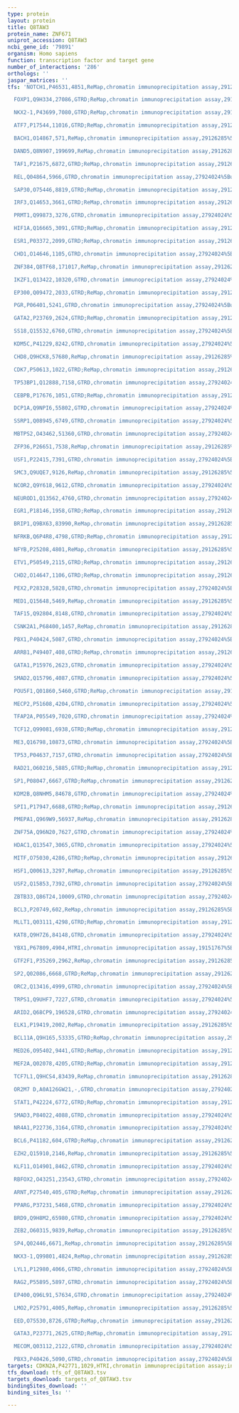 ```yaml
---
type: protein
layout: protein
title: Q8TAW3
protein_name: ZNF671
uniprot_accession: Q8TAW3
ncbi_gene_id: '79891'
organism: Homo sapiens
function: transcription factor and target gene
number_of_interactions: '286'
orthologs: ''
jaspar_matrices: ''
tfs: 'NOTCH1,P46531,4851,ReMap,chromatin immunoprecipitation assay,29126285%5Buid%5D,No

  FOXP1,Q9H334,27086,GTRD;ReMap,chromatin immunoprecipitation assay,29126285%5Buid%5D+OR+27924024%5Buid%5D,No

  NKX2-1,P43699,7080,GTRD;ReMap,chromatin immunoprecipitation assay,29126285%5Buid%5D+OR+27924024%5Buid%5D,No

  ATF7,P17544,11016,GTRD;ReMap,chromatin immunoprecipitation assay,29126285%5Buid%5D+OR+27924024%5Buid%5D,No

  BACH1,O14867,571,ReMap,chromatin immunoprecipitation assay,29126285%5Buid%5D,No

  DAND5,Q8N907,199699,ReMap,chromatin immunoprecipitation assay,29126285%5Buid%5D,No

  TAF1,P21675,6872,GTRD;ReMap,chromatin immunoprecipitation assay,29126285%5Buid%5D+OR+27924024%5Buid%5D,No

  REL,Q04864,5966,GTRD,chromatin immunoprecipitation assay,27924024%5Buid%5D,No

  SAP30,O75446,8819,GTRD;ReMap,chromatin immunoprecipitation assay,29126285%5Buid%5D+OR+27924024%5Buid%5D,No

  IRF3,Q14653,3661,GTRD;ReMap,chromatin immunoprecipitation assay,29126285%5Buid%5D+OR+27924024%5Buid%5D,No

  PRMT1,Q99873,3276,GTRD,chromatin immunoprecipitation assay,27924024%5Buid%5D,No

  HIF1A,Q16665,3091,GTRD;ReMap,chromatin immunoprecipitation assay,29126285%5Buid%5D+OR+27924024%5Buid%5D,No

  ESR1,P03372,2099,GTRD;ReMap,chromatin immunoprecipitation assay,29126285%5Buid%5D+OR+27924024%5Buid%5D,No

  CHD1,O14646,1105,GTRD,chromatin immunoprecipitation assay,27924024%5Buid%5D,No

  ZNF384,Q8TF68,171017,ReMap,chromatin immunoprecipitation assay,29126285%5Buid%5D,No

  IKZF1,Q13422,10320,GTRD,chromatin immunoprecipitation assay,27924024%5Buid%5D,No

  EP300,Q09472,2033,GTRD;ReMap,chromatin immunoprecipitation assay,29126285%5Buid%5D+OR+27924024%5Buid%5D,No

  PGR,P06401,5241,GTRD,chromatin immunoprecipitation assay,27924024%5Buid%5D,No

  GATA2,P23769,2624,GTRD;ReMap,chromatin immunoprecipitation assay,29126285%5Buid%5D+OR+27924024%5Buid%5D,No

  SS18,Q15532,6760,GTRD,chromatin immunoprecipitation assay,27924024%5Buid%5D,No

  KDM5C,P41229,8242,GTRD,chromatin immunoprecipitation assay,27924024%5Buid%5D,No

  CHD8,Q9HCK8,57680,ReMap,chromatin immunoprecipitation assay,29126285%5Buid%5D,No

  CDK7,P50613,1022,GTRD;ReMap,chromatin immunoprecipitation assay,29126285%5Buid%5D+OR+27924024%5Buid%5D,No

  TP53BP1,Q12888,7158,GTRD,chromatin immunoprecipitation assay,27924024%5Buid%5D,No

  CEBPB,P17676,1051,GTRD;ReMap,chromatin immunoprecipitation assay,29126285%5Buid%5D+OR+27924024%5Buid%5D,No

  DCP1A,Q9NPI6,55802,GTRD,chromatin immunoprecipitation assay,27924024%5Buid%5D,No

  SSRP1,Q08945,6749,GTRD,chromatin immunoprecipitation assay,27924024%5Buid%5D,No

  MBTPS2,O43462,51360,GTRD,chromatin immunoprecipitation assay,27924024%5Buid%5D,No

  ZFP36,P26651,7538,ReMap,chromatin immunoprecipitation assay,29126285%5Buid%5D,No

  USF1,P22415,7391,GTRD,chromatin immunoprecipitation assay,27924024%5Buid%5D,No

  SMC3,Q9UQE7,9126,ReMap,chromatin immunoprecipitation assay,29126285%5Buid%5D,No

  NCOR2,Q9Y618,9612,GTRD,chromatin immunoprecipitation assay,27924024%5Buid%5D,No

  NEUROD1,Q13562,4760,GTRD,chromatin immunoprecipitation assay,27924024%5Buid%5D,No

  EGR1,P18146,1958,GTRD;ReMap,chromatin immunoprecipitation assay,29126285%5Buid%5D+OR+27924024%5Buid%5D,No

  BRIP1,Q9BX63,83990,ReMap,chromatin immunoprecipitation assay,29126285%5Buid%5D,No

  NFRKB,Q6P4R8,4798,GTRD;ReMap,chromatin immunoprecipitation assay,29126285%5Buid%5D+OR+27924024%5Buid%5D,No

  NFYB,P25208,4801,ReMap,chromatin immunoprecipitation assay,29126285%5Buid%5D,No

  ETV1,P50549,2115,GTRD;ReMap,chromatin immunoprecipitation assay,29126285%5Buid%5D+OR+27924024%5Buid%5D,No

  CHD2,O14647,1106,GTRD;ReMap,chromatin immunoprecipitation assay,29126285%5Buid%5D+OR+27924024%5Buid%5D,No

  PEX2,P28328,5828,GTRD,chromatin immunoprecipitation assay,27924024%5Buid%5D,No

  MED1,Q15648,5469,ReMap,chromatin immunoprecipitation assay,29126285%5Buid%5D,No

  TAF15,Q92804,8148,GTRD,chromatin immunoprecipitation assay,27924024%5Buid%5D,No

  CSNK2A1,P68400,1457,ReMap,chromatin immunoprecipitation assay,29126285%5Buid%5D,No

  PBX1,P40424,5087,GTRD,chromatin immunoprecipitation assay,27924024%5Buid%5D,No

  ARRB1,P49407,408,GTRD;ReMap,chromatin immunoprecipitation assay,29126285%5Buid%5D+OR+27924024%5Buid%5D,No

  GATA1,P15976,2623,GTRD,chromatin immunoprecipitation assay,27924024%5Buid%5D,No

  SMAD2,Q15796,4087,GTRD,chromatin immunoprecipitation assay,27924024%5Buid%5D,No

  POU5F1,Q01860,5460,GTRD;ReMap,chromatin immunoprecipitation assay,29126285%5Buid%5D+OR+27924024%5Buid%5D,No

  MECP2,P51608,4204,GTRD,chromatin immunoprecipitation assay,27924024%5Buid%5D,No

  TFAP2A,P05549,7020,GTRD,chromatin immunoprecipitation assay,27924024%5Buid%5D,No

  TCF12,Q99081,6938,GTRD;ReMap,chromatin immunoprecipitation assay,29126285%5Buid%5D+OR+27924024%5Buid%5D,No

  ME3,Q16798,10873,GTRD,chromatin immunoprecipitation assay,27924024%5Buid%5D,No

  TP53,P04637,7157,GTRD,chromatin immunoprecipitation assay,27924024%5Buid%5D,No

  RAD21,O60216,5885,GTRD;ReMap,chromatin immunoprecipitation assay,29126285%5Buid%5D+OR+27924024%5Buid%5D,No

  SP1,P08047,6667,GTRD;ReMap,chromatin immunoprecipitation assay,29126285%5Buid%5D+OR+27924024%5Buid%5D,No

  KDM2B,Q8NHM5,84678,GTRD,chromatin immunoprecipitation assay,27924024%5Buid%5D,No

  SPI1,P17947,6688,GTRD;ReMap,chromatin immunoprecipitation assay,29126285%5Buid%5D+OR+27924024%5Buid%5D,No

  PMEPA1,Q969W9,56937,ReMap,chromatin immunoprecipitation assay,29126285%5Buid%5D,No

  ZNF75A,Q96N20,7627,GTRD,chromatin immunoprecipitation assay,27924024%5Buid%5D,No

  HDAC1,Q13547,3065,GTRD,chromatin immunoprecipitation assay,27924024%5Buid%5D,No

  MITF,O75030,4286,GTRD;ReMap,chromatin immunoprecipitation assay,29126285%5Buid%5D+OR+27924024%5Buid%5D,No

  HSF1,Q00613,3297,ReMap,chromatin immunoprecipitation assay,29126285%5Buid%5D,No

  USF2,Q15853,7392,GTRD,chromatin immunoprecipitation assay,27924024%5Buid%5D,No

  ZBTB33,Q86T24,10009,GTRD,chromatin immunoprecipitation assay,27924024%5Buid%5D,No

  BCL3,P20749,602,ReMap,chromatin immunoprecipitation assay,29126285%5Buid%5D,No

  MLLT1,Q03111,4298,GTRD;ReMap,chromatin immunoprecipitation assay,29126285%5Buid%5D+OR+27924024%5Buid%5D,No

  KAT8,Q9H7Z6,84148,GTRD,chromatin immunoprecipitation assay,27924024%5Buid%5D,No

  YBX1,P67809,4904,HTRI,chromatin immunoprecipitation assay,19151767%5Buid%5D+OR+22900683%5Buid%5D,No

  GTF2F1,P35269,2962,ReMap,chromatin immunoprecipitation assay,29126285%5Buid%5D,No

  SP2,Q02086,6668,GTRD;ReMap,chromatin immunoprecipitation assay,29126285%5Buid%5D+OR+27924024%5Buid%5D,No

  ORC2,Q13416,4999,GTRD,chromatin immunoprecipitation assay,27924024%5Buid%5D,No

  TRPS1,Q9UHF7,7227,GTRD,chromatin immunoprecipitation assay,27924024%5Buid%5D,No

  ARID2,Q68CP9,196528,GTRD,chromatin immunoprecipitation assay,27924024%5Buid%5D,No

  ELK1,P19419,2002,ReMap,chromatin immunoprecipitation assay,29126285%5Buid%5D,No

  BCL11A,Q9H165,53335,GTRD;ReMap,chromatin immunoprecipitation assay,29126285%5Buid%5D+OR+27924024%5Buid%5D,No

  MED26,O95402,9441,GTRD;ReMap,chromatin immunoprecipitation assay,29126285%5Buid%5D+OR+27924024%5Buid%5D,No

  MEF2A,Q02078,4205,GTRD;ReMap,chromatin immunoprecipitation assay,29126285%5Buid%5D+OR+27924024%5Buid%5D,No

  TCF7L1,Q9HCS4,83439,ReMap,chromatin immunoprecipitation assay,29126285%5Buid%5D,No

  OR2M7 D,A0A126GW21,-,GTRD,chromatin immunoprecipitation assay,27924024%5Buid%5D,No

  STAT1,P42224,6772,GTRD;ReMap,chromatin immunoprecipitation assay,29126285%5Buid%5D+OR+27924024%5Buid%5D,No

  SMAD3,P84022,4088,GTRD,chromatin immunoprecipitation assay,27924024%5Buid%5D,No

  NR4A1,P22736,3164,GTRD,chromatin immunoprecipitation assay,27924024%5Buid%5D,No

  BCL6,P41182,604,GTRD;ReMap,chromatin immunoprecipitation assay,29126285%5Buid%5D+OR+27924024%5Buid%5D,No

  EZH2,Q15910,2146,ReMap,chromatin immunoprecipitation assay,29126285%5Buid%5D,No

  KLF11,O14901,8462,GTRD,chromatin immunoprecipitation assay,27924024%5Buid%5D,No

  RBFOX2,O43251,23543,GTRD,chromatin immunoprecipitation assay,27924024%5Buid%5D,No

  ARNT,P27540,405,GTRD;ReMap,chromatin immunoprecipitation assay,29126285%5Buid%5D+OR+27924024%5Buid%5D,No

  PPARG,P37231,5468,GTRD,chromatin immunoprecipitation assay,27924024%5Buid%5D,No

  BRD9,Q9H8M2,65980,GTRD,chromatin immunoprecipitation assay,27924024%5Buid%5D,No

  ZEB2,O60315,9839,ReMap,chromatin immunoprecipitation assay,29126285%5Buid%5D,No

  SP4,Q02446,6671,ReMap,chromatin immunoprecipitation assay,29126285%5Buid%5D,No

  NKX3-1,Q99801,4824,ReMap,chromatin immunoprecipitation assay,29126285%5Buid%5D,No

  LYL1,P12980,4066,GTRD,chromatin immunoprecipitation assay,27924024%5Buid%5D,No

  RAG2,P55895,5897,GTRD,chromatin immunoprecipitation assay,27924024%5Buid%5D,No

  EP400,Q96L91,57634,GTRD,chromatin immunoprecipitation assay,27924024%5Buid%5D,No

  LMO2,P25791,4005,ReMap,chromatin immunoprecipitation assay,29126285%5Buid%5D,No

  EED,O75530,8726,GTRD;ReMap,chromatin immunoprecipitation assay,29126285%5Buid%5D+OR+27924024%5Buid%5D,No

  GATA3,P23771,2625,GTRD;ReMap,chromatin immunoprecipitation assay,29126285%5Buid%5D+OR+27924024%5Buid%5D,No

  MECOM,Q03112,2122,GTRD,chromatin immunoprecipitation assay,27924024%5Buid%5D,No

  PBX3,P40426,5090,GTRD,chromatin immunoprecipitation assay,27924024%5Buid%5D,No'
targets: CDKN2A,P42771,1029,HTRI,chromatin immunoprecipitation assay;inferred by curator,19340300%5Buid%5D+OR+22900683%5Buid%5D,No
tfs_download: tfs_of_Q8TAW3.tsv
targets_download: targets_of_Q8TAW3.tsv
bindingSites_download: ''
binding_sites_ls: ''

---
```

